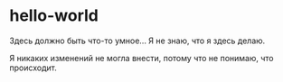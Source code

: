 # hello-world
Здесь должно быть что-то умное...
Я не знаю, что я здесь делаю.

Я никаких изменений не могла внести, потому что не понимаю, что происходит.
